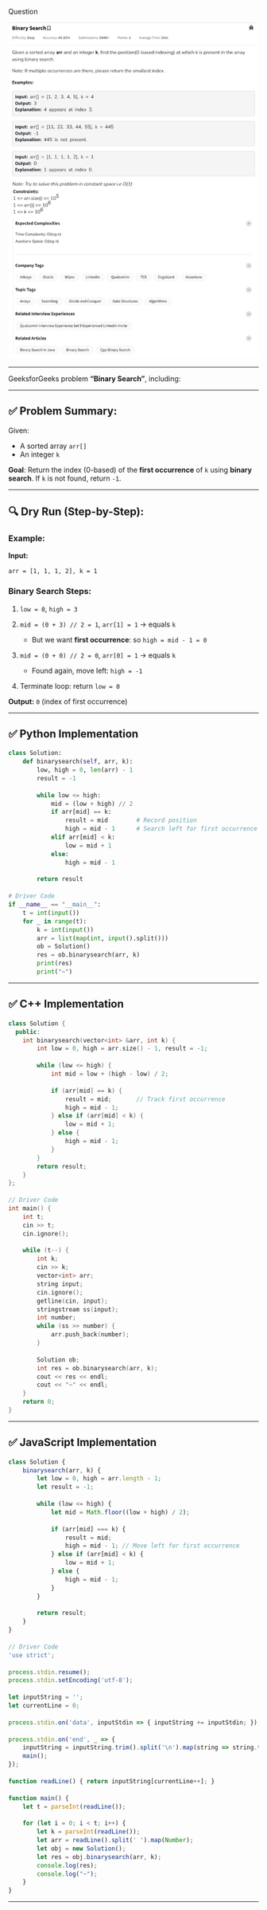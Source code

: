 
Question

![Question](Question.png)

---

GeeksforGeeks problem **“Binary Search”**, including:

---

## ✅ Problem Summary:

Given:

* A sorted array `arr[]`
* An integer `k`

**Goal**: Return the index (0-based) of the **first occurrence** of `k` using **binary search**. If `k` is not found, return `-1`.

---

## 🔍 Dry Run (Step-by-Step):

### Example:

**Input:**

```plaintext
arr = [1, 1, 1, 2], k = 1
```

### Binary Search Steps:

1. `low = 0`, `high = 3`
2. `mid = (0 + 3) // 2 = 1`, `arr[1] = 1` → equals `k`

   * But we want **first occurrence**: so `high = mid - 1 = 0`
3. `mid = (0 + 0) // 2 = 0`, `arr[0] = 1` → equals `k`

   * Found again, move left: `high = -1`
4. Terminate loop: return `low = 0`

**Output:** `0` (index of first occurrence)

---

## ✅ Python Implementation

```python
class Solution:
    def binarysearch(self, arr, k):
        low, high = 0, len(arr) - 1
        result = -1

        while low <= high:
            mid = (low + high) // 2
            if arr[mid] == k:
                result = mid        # Record position
                high = mid - 1      # Search left for first occurrence
            elif arr[mid] < k:
                low = mid + 1
            else:
                high = mid - 1

        return result

# Driver Code
if __name__ == "__main__":
    t = int(input())
    for _ in range(t):
        k = int(input())
        arr = list(map(int, input().split()))
        ob = Solution()
        res = ob.binarysearch(arr, k)
        print(res)
        print("~")
```

---

## ✅ C++ Implementation

```cpp
class Solution {
  public:
    int binarysearch(vector<int> &arr, int k) {
        int low = 0, high = arr.size() - 1, result = -1;

        while (low <= high) {
            int mid = low + (high - low) / 2;

            if (arr[mid] == k) {
                result = mid;       // Track first occurrence
                high = mid - 1;
            } else if (arr[mid] < k) {
                low = mid + 1;
            } else {
                high = mid - 1;
            }
        }
        return result;
    }
};

// Driver Code
int main() {
    int t;
    cin >> t;
    cin.ignore();

    while (t--) {
        int k;
        cin >> k;
        vector<int> arr;
        string input;
        cin.ignore();
        getline(cin, input);
        stringstream ss(input);
        int number;
        while (ss >> number) {
            arr.push_back(number);
        }

        Solution ob;
        int res = ob.binarysearch(arr, k);
        cout << res << endl;
        cout << "~" << endl;
    }
    return 0;
}
```

---

## ✅ JavaScript Implementation

```javascript
class Solution {
    binarysearch(arr, k) {
        let low = 0, high = arr.length - 1;
        let result = -1;

        while (low <= high) {
            let mid = Math.floor((low + high) / 2);

            if (arr[mid] === k) {
                result = mid;
                high = mid - 1; // Move left for first occurrence
            } else if (arr[mid] < k) {
                low = mid + 1;
            } else {
                high = mid - 1;
            }
        }

        return result;
    }
}

// Driver Code
'use strict';

process.stdin.resume();
process.stdin.setEncoding('utf-8');

let inputString = '';
let currentLine = 0;

process.stdin.on('data', inputStdin => { inputString += inputStdin; });

process.stdin.on('end', _ => {
    inputString = inputString.trim().split('\n').map(string => string.trim());
    main();
});

function readLine() { return inputString[currentLine++]; }

function main() {
    let t = parseInt(readLine());

    for (let i = 0; i < t; i++) {
        let k = parseInt(readLine());
        let arr = readLine().split(' ').map(Number);
        let obj = new Solution();
        let res = obj.binarysearch(arr, k);
        console.log(res);
        console.log("~");
    }
}
```

---

